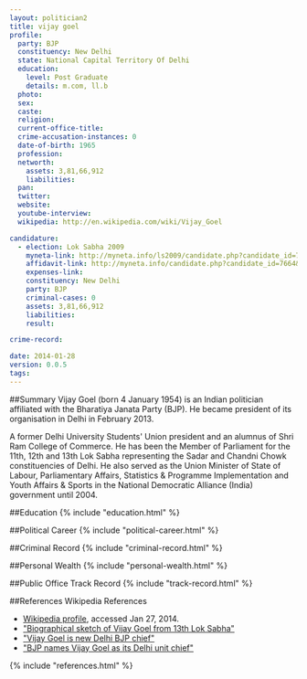 ```yaml
---
layout: politician2
title: vijay goel
profile: 
  party: BJP
  constituency: New Delhi
  state: National Capital Territory Of Delhi
  education: 
    level: Post Graduate
    details: m.com, ll.b
  photo: 
  sex: 
  caste: 
  religion: 
  current-office-title: 
  crime-accusation-instances: 0
  date-of-birth: 1965
  profession: 
  networth: 
    assets: 3,81,66,912
    liabilities: 
  pan: 
  twitter: 
  website: 
  youtube-interview: 
  wikipedia: http://en.wikipedia.com/wiki/Vijay_Goel

candidature: 
  - election: Lok Sabha 2009
    myneta-link: http://myneta.info/ls2009/candidate.php?candidate_id=7664
    affidavit-link: http://myneta.info/candidate.php?candidate_id=7664&scan=original
    expenses-link: 
    constituency: New Delhi 
    party: BJP
    criminal-cases: 0
    assets: 3,81,66,912
    liabilities: 
    result:  

crime-record: 

date: 2014-01-28
version: 0.0.5
tags: 
---
```

##Summary
Vijay Goel (born 4 January 1954) is an Indian politician affiliated with the Bharatiya Janata Party (BJP). He became president of its organisation in Delhi in February 2013.

A former Delhi University Students' Union president and an alumnus of Shri Ram College of Commerce. He has been the Member of Parliament for the 11th, 12th and 13th Lok Sabha representing the Sadar and Chandni Chowk constituencies of Delhi. He also served as the Union Minister of State of Labour, Parliamentary Affairs, Statistics & Programme Implementation and Youth Affairs & Sports in the National Democratic Alliance (India) government until 2004.


##Education
{% include "education.html" %}


##Political Career
{% include "political-career.html" %}


##Criminal Record
{% include "criminal-record.html" %}


##Personal Wealth
{% include "personal-wealth.html" %}


##Public Office Track Record
{% include "track-record.html" %}


##References
Wikipedia References
- [Wikipedia profile]({{page.profile.wikipedia}}), accessed Jan 27, 2014.
- ["Biographical sketch of Vijay Goel from 13th Lok Sabha"][wiki1]
- ["Vijay Goel is new Delhi BJP chief"][wiki2]
- ["BJP names Vijay Goel as its Delhi unit chief"][wiki3]

[wiki1]: http://www.parliamentofindia.nic.in/ls/lok13/biodata/13DL05.htm
[wiki2]: http://www.thehindu.com/news/cities/Delhi/vijay-goel-is-new-delhi-bjp-chief/article4421765.ece
[wiki3]: http://www.indianexpress.com/news/bjp-names-vijay-goel-as-its-delhi-unit-chief/1074991


{% include "references.html" %}